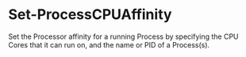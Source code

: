 # Set-ProcessCPUAffinity
Set the Processor affinity for a running Process by specifying the CPU Cores that it can run on, and the name or PID of a Process(s).
